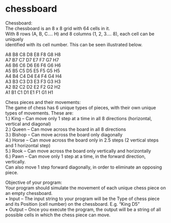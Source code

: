 # chessboard

Chessboard: <br/>
The chessboard is an 8 x 8 grid with 64 cells in it. <br/>
With 8 rows (A, B, C.... H) and 8 columns (1, 2, 3.... 8), each cell can be uniquely <br/>
identified with its cell number. This can be seen illustrated below. <br/>

A8 B8 C8 D8 E8 F8 G8 H8 <br/>
A7 B7 C7 D7 E7 F7 G7 H7 <br/>
A6 B6 C6 D6 E6 F6 G6 H6 <br/>
A5 B5 C5 D5 E5 F5 G5 H5 <br/>
A4 B4 C4 D4 E4 F4 G4 H4 <br/>
A3 B3 C3 D3 E3 F3 G3 H3 <br/>
A2 B2 C2 D2 E2 F2 G2 H2 <br/>
A1 B1 C1 D1 E1 F1 G1 H1 <br/>

Chess pieces and their movements: <br/>
The game of chess has 6 unique types of pieces, with their own unique types
of movements. These are: <br/>
1.) King – Can move only 1 step at a time in all 8 directions (horizontal, vertical
and diagonal) <br/>
2.) Queen – Can move across the board in all 8 directions <br/>
3.) Bishop – Can move across the board only diagonally <br/>
4.) Horse – Can move across the board only in 2.5 steps (2 vertical steps and 1
horizontal step) <br/>
5.) Rook – Can move across the board only vertically and horizontally <br/>
6.) Pawn – Can move only 1 step at a time, in the forward direction, vertically. <br/>
Can also move 1 step forward diagonally, in order to eliminate an opposing
piece. <br/>

Objective of your program: <br/>
Your program should simulate the movement of each unique chess piece on an
empty chessboard. <br/>
• Input – The input string to your program will be the Type of chess piece and
its Position (cell number) on the chessboard. E.g. “King D5” <br/>
• Output – Once you execute the program, the output will be a string of all
possible cells in which the chess piece can move. <br/>
